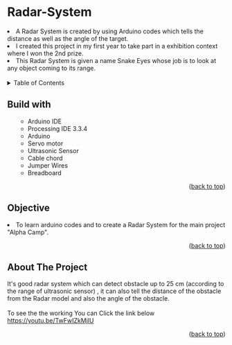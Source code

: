 # Radar-System
<li>A Radar System is created by using Arduino codes which tells the distance as well as the angle of the target.</li>
<li>I created this project in my first year to take part in a exhibition context where I won the 2nd prize.</li>
<li>This Radar System is given a name Snake Eyes whose job is to look at any object coming to its range.
<br>
  <br>

<!-- TABLE OF CONTENTS -->

<details>
  <summary>Table of Contents</summary>
  <ol>
    <ul>
       <li><a href="#built-with">Built With</a></li>
      <li><a href="#Objective">Objective</a></li>
      <li><a href="#about-the-project">About The Project</a></li>
      </ul>
  </ol>
</details>

<!-- Built with -->
## Build with
<ol>
    <ul>
      <li>Arduino IDE</li>
       <li>Processing IDE 3.3.4</li>
      <li>Arduino </li>
       <li>Servo motor</li>
      <li> Ultrasonic Sensor </li>
       <li>Cable chord</li>
      <li>Jumper Wires</li>
      <li>Breadboard</li>
     <!-- <li><a href="https://www.javascript.com/">JavaScript</a></li> -->
      </ul>
  <p align="right">(<a href="#Radar-System">back to top</a>)</p>
  </ol>
  
## Objective
<li>To learn arduino codes and to create a Radar System for the main project "Alpha Camp".</li>
<p align="right">(<a href="#Radar-System ">back to top</a>)</p>


<!-- ABOUT THE PROJECT -->
## About The Project
It's good radar system which can detect obstacle up to 25 cm (according to the range of ultrasonic sensor) , it can also tell the distance of the obstacle from the Radar model and also the angle of the obstacle.
<br>
<br>
To see the the working You can Click the link below
<br>
https://youtu.be/TwFwIZkMjlU


<p align="right">(<a href="#Radar-System">back to top</a>)</p>





